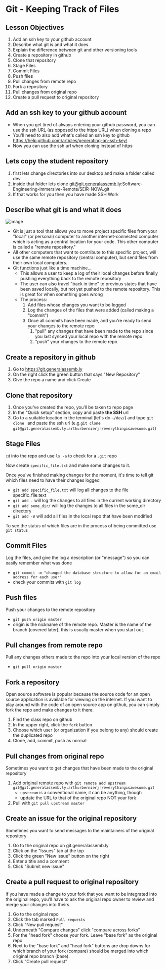 # Git - Keeping Track of Files

## Lesson Objectives

1. Add an ssh key to your github account
1. Describe what git is and what it does
1. Explain the difference between git and other versioning tools
1. Create a repository in github
1. Clone that repository
1. Stage Files
1. Commit Files
1. Push files
1. Pull changes from remote repo
1. Fork a repository
1. Pull changes from original repo
1. Create a pull request to original repository


##  Add an ssh key to your github account

- When you get tired of always entering your github password, you can use the ssh URL (as opposed to the https URL) when cloning a repo
- You'll need to also add what's called an ssh key to github https://help.github.com/articles/generating-an-ssh-key/
- Now you can use the ssh url when cloning instead of https

## Lets copy the student repository 
1. first lets change directories into our desktop and make a folder called dev
1. inside that folder lets clone git@git.generalassemb.ly:Software-Engineering-Immersive-Remote/SEIR-NOVA.git
1. If that works for you then you have made SSH Work

##  Describe what git is and what it does
![image](https://media.git.generalassemb.ly/user/15881/files/d333fe00-3d1c-11ea-9d2f-69c2a807b0cb)

- Git is just a tool that allows you to move project specific files from your "local" (or personal) computer to another internet-connected computer which is acting as a central location for your code.  This other computer is called a "remote repository."
- All other computers that want to contribute to this specific project, will use the same remote repository (central computer), but send files from their own local computers.
- Git functions just like a time machine...
	- This allows a user to keep a log of their local changes before finally pushing everything back to the remote repository
	- The user can also travel "back in time" to previous states that have been saved locally, but not yet pushed to the remote repository.  This is great for when something goes wrong
	- The process:
		1. Add files whose changes you want to be logged
		1. Log the changes of the files that were added (called making a "commit")
		1. Once all commits have been made, and you're ready to send your changes to the remote repo
			1. "pull" any changes that have been made to the repo since you last synced your local repo with the remote repo
			1. "push" your changes to the remote repo.

##  Create a repository in github

1. Go to https://git.generalassemb.ly
1. On the right click the green button that says "New Repository"
1. Give the repo a name and click Create

##  Clone that repository

1. Once you've created the repo, you'll be taken to repo page
1. In the "Quick setup" section, copy and paste **the SSH** url
1. Go to a suitable location in the terminal (let's do `~/dev/`) and type `git clone ` and paste the ssh url (e.g.`git clone git@git.generalassemb.ly:arthurbernierjr/everythingisawesome.git`)

##  Stage Files

`cd` into the repo and use `ls -a` to check for a `.git` repo

Now create `specific_file.txt` and make some changes to it.

Once you've finished making changes for the moment, it's time to tell git which files need to have their changes logged

- `git add specific_file.txt` will log all changes to the file specific_file.text
- `git add .` will log the changes to all files in the current working directory
- `git add some_dir/` will log the changes to all files in the some_dir directory
- `git add -A` will add all files in the local repo that have been modified

To see the status of which files are in the process of being committed use `git status`

##  Commit Files

Log the files, and give the log a description (or "message") so you can easily remember what was done

- `git commit -m "changed the database structure to allow for an email address for each user"`
- check your commits with `git log`

##  Push files

Push your changes to the remote repository

- `git push origin master`
- origin is the nickname of the remote repo.  Master is the name of the branch (covered later), this is usually master when you start out.

##  Pull changes from remote repo

Pull any changes others made to the repo into your local version of the repo

- `git pull origin master`

##  Fork a repository

Open source software is popular because the source code for an open source application is available for viewing on the internet.  If you want to play around with the code of an open source app on github, you can simply fork the repo and make changes to it there.

1. Find the class repo on github
1. In the upper right, click the `fork` button
1. Choose which user (or organization if you belong to any) should create the duplicated repo
1. Clone, add, commit, push as normal

##  Pull changes from original repo

Sometimes you want to get changes that have been made to the original repository

1. Add original remote repo with `git remote add upstream git@git.generalassemb.ly:arthurbernierjr/everythingisawesome.git`
	- `upstream` is a conventional name, it can be anything, though
	- update the URL to that of the original repo NOT your fork
1. Pull with `git pull upstream master`

## Create an issue for the original repository

Sometimes you want to send messages to the maintainers of the original repository

1. Go to the original repo on git.generalassemb.ly
1. Click on the "Issues" tab at the top
1. Click the green "New issue" button on the right
1. Enter a title and a comment
1. Click "Submit new issue"

##  Create a pull request to original repository

If you have made a change to your fork that you want to be integrated into the original repo, you'll have to ask the original repo owner to review and merge your changes into theirs.

1. Go to the original repo
1. Click the tab marked `Pull requests`
1. Click "New pull request"
1. Underneath "Compare changes" click "compare across forks"
1. For the "head fork" choose your fork.  Leave "base fork" as the original repo
1. Next to the "base fork" and "head fork" buttons are drop downs for which branch of your fork (compare) should be merged into which original repo branch (base).
1. Click "Create pull request"
